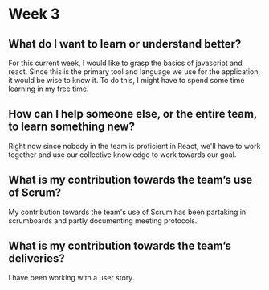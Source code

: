 # Week 3

## What do I want to learn or understand better?
For this current week, I would like to grasp the basics of javascript and react. Since this is the primary tool and language we use for the application, it would be wise to know it. To do this, I might have to spend some time learning in my free time.

## How can I help someone else, or the entire team, to learn something new?
Right now since nobody in the team is proficient in React, we'll have to work together and use our collective knowledge to work towards our goal. 

## What is my contribution towards the team’s use of Scrum?
My contribution towards the team's use of Scrum has been partaking in scrumboards and partly documenting meeting protocols.
##  What is my contribution towards the team’s deliveries?

I have been working with a user story.

